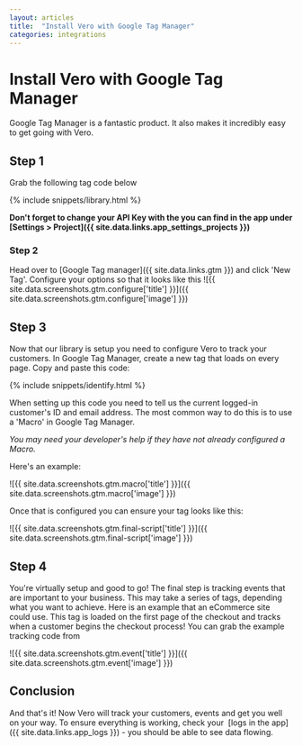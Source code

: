 ```yaml
---
layout: articles
title:  "Install Vero with Google Tag Manager"
categories: integrations
---
```


# Install Vero with Google Tag Manager
    
Google Tag Manager is a fantastic product. It also makes it incredibly easy to get going with Vero.

## Step 1

Grab the following tag code below

{% include snippets/library.html %}

**Don't forget to change your API Key with the you can find in the app under [Settings > Project]({{ site.data.links.app_settings_projects }})**

### Step 2

Head over to [Google Tag manager]({{ site.data.links.gtm }}) and click 'New Tag'. Configure your options so that it looks like this
![{{ site.data.screenshots.gtm.configure['title'] }}]({{ site.data.screenshots.gtm.configure['image'] }})

## Step 3

Now that our library is setup you need to configure Vero to track your customers. In Google Tag Manager, create a new tag that loads on every page. Copy and paste this code:

{% include snippets/identify.html %}

When setting up this code you need to tell us the current logged-in customer's ID and email address. The most common way to do this is to use a 'Macro' in Google Tag Manager.

*You may need your developer's help if they have not already configured a Macro.*

Here's an example:

![{{ site.data.screenshots.gtm.macro['title'] }}]({{ site.data.screenshots.gtm.macro['image'] }})

Once that is configured you can ensure your tag looks like this:

![{{ site.data.screenshots.gtm.final-script['title'] }}]({{ site.data.screenshots.gtm.final-script['image'] }})

## Step 4

You're virtually setup and good to go! The final step is tracking events that are important to your business. This may take a series of tags, depending what you want to achieve. Here is an example that an eCommerce site could use. This tag is loaded on the first page of the checkout and tracks when a customer begins the checkout process! You can grab the example tracking code from 

![{{ site.data.screenshots.gtm.event['title'] }}]({{ site.data.screenshots.gtm.event['image'] }})

## Conclusion

And that's it! Now Vero will track your customers, events and get you well on your way. To ensure everything is working, check your 
[logs in the app]({{ site.data.links.app_logs }}) - you should be able to see data flowing.